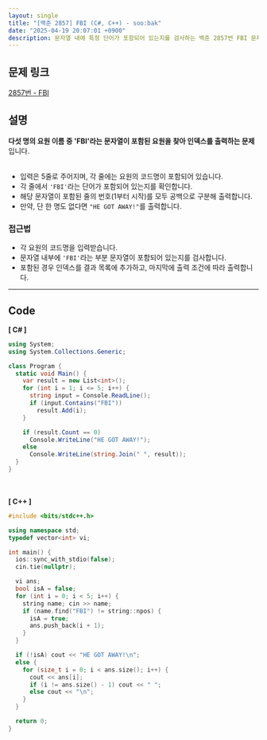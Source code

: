 ```yaml
---
layout: single
title: "[백준 2857] FBI (C#, C++) - soo:bak"
date: "2025-04-19 20:07:01 +0900"
description: 문자열 내에 특정 단어가 포함되어 있는지를 검사하는 백준 2857번 FBI 문제의 C# 및 C++ 풀이 및 해설
---
```


## 문제 링크
[2857번 - FBI](https://www.acmicpc.net/problem/2857)

## 설명
**다섯 명의 요원 이름 중 'FBI'라는 문자열이 포함된 요원을 찾아 인덱스를 출력하는 문제**입니다.<br>
<br>

- 입력은 5줄로 주어지며, 각 줄에는 요원의 코드명이 포함되어 있습니다.<br>
- 각 줄에서 `'FBI'`라는 단어가 포함되어 있는지를 확인합니다.<br>
- 해당 문자열이 포함된 줄의 번호(1부터 시작)를 모두 공백으로 구분해 출력합니다.<br>
- 만약, 단 한 명도 없다면 `"HE GOT AWAY!"`를 출력합니다.<br>

### 접근법
- 각 요원의 코드명을 입력받습니다.<br>
- 문자열 내부에 `'FBI'`라는 부분 문자열이 포함되어 있는지를 검사합니다.<br>
- 포함된 경우 인덱스를 결과 목록에 추가하고, 마지막에 출력 조건에 따라 출력합니다.<br>

---

## Code
<b>[ C# ] </b>
<br>

```csharp
using System;
using System.Collections.Generic;

class Program {
  static void Main() {
    var result = new List<int>();
    for (int i = 1; i <= 5; i++) {
      string input = Console.ReadLine();
      if (input.Contains("FBI"))
        result.Add(i);
    }

    if (result.Count == 0)
      Console.WriteLine("HE GOT AWAY!");
    else
      Console.WriteLine(string.Join(" ", result));
  }
}
```

<br><br>
<b>[ C++ ] </b>
<br>

```cpp
#include <bits/stdc++.h>

using namespace std;
typedef vector<int> vi;

int main() {
  ios::sync_with_stdio(false);
  cin.tie(nullptr);

  vi ans;
  bool isA = false;
  for (int i = 0; i < 5; i++) {
    string name; cin >> name;
    if (name.find("FBI") != string::npos) {
      isA = true;
      ans.push_back(i + 1);
    }
  }

  if (!isA) cout << "HE GOT AWAY!\n";
  else {
    for (size_t i = 0; i < ans.size(); i++) {
      cout << ans[i];
      if (i != ans.size() - 1) cout << " ";
      else cout << "\n";
    }
  }

  return 0;
}
```
